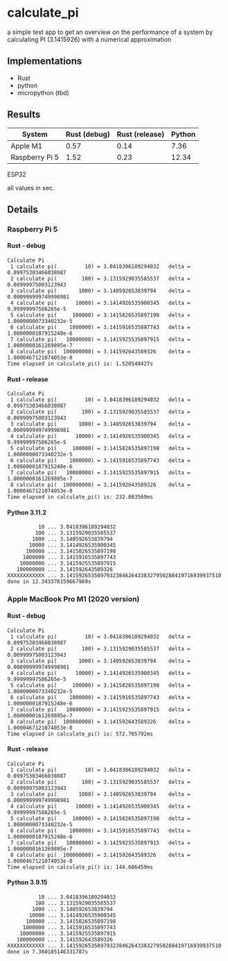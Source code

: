 # calculate_pi

a simple test app to get an overview on the performance of a system by calculating PI (3.1415926) with a numerical approximation

## Implementations

- Rust
- python
- micropython (tbd)

## Results

System | Rust (debug) | Rust (release) | Python 
---|---|---|---
Apple M1 | 0.57 | 0.14 | 7.36
Raspberry Pi 5 | 1.52 | 0.23 | 12.34
ESP32 

all values in sec.

## Details

### Raspberry Pi 5

#### Rust - debug

```text
Calculate Pi
 1 calculate pi(         10) = 3.0418396189294032   delta = 0.09975303466038987
 2 calculate pi(        100) = 3.1315929035585537   delta = 0.00999975003123943
 3 calculate pi(       1000) = 3.140592653839794    delta = 0.000999999749998981
 4 calculate pi(      10000) = 3.1414926535900345   delta = 9.99999997586265e-5
 5 calculate pi(     100000) = 3.1415826535897198   delta = 1.0000000073340232e-5
 6 calculate pi(    1000000) = 3.1415916535897743   delta = 1.0000000187915248e-6
 7 calculate pi(   10000000) = 3.1415925535897915   delta = 1.0000000161269895e-7
 8 calculate pi(  100000000) = 3.141592643589326    delta = 1.0000467121074053e-8
Time elapsed in calculate_pi() is: 1.520549427s
```

#### Rust - release

```text
Calculate Pi
 1 calculate pi(         10) = 3.0418396189294032   delta = 0.09975303466038987
 2 calculate pi(        100) = 3.1315929035585537   delta = 0.00999975003123943
 3 calculate pi(       1000) = 3.140592653839794    delta = 0.000999999749998981
 4 calculate pi(      10000) = 3.1414926535900345   delta = 9.99999997586265e-5
 5 calculate pi(     100000) = 3.1415826535897198   delta = 1.0000000073340232e-5
 6 calculate pi(    1000000) = 3.1415916535897743   delta = 1.0000000187915248e-6
 7 calculate pi(   10000000) = 3.1415925535897915   delta = 1.0000000161269895e-7
 8 calculate pi(  100000000) = 3.141592643589326    delta = 1.0000467121074053e-8
Time elapsed in calculate_pi() is: 232.083569ms
```

#### Python 3.11.2

```
          10 ... 3.0418396189294032
         100 ... 3.1315929035585537
        1000 ... 3.140592653839794
       10000 ... 3.1414926535900345
      100000 ... 3.1415826535897198
     1000000 ... 3.1415916535897743
    10000000 ... 3.1415925535897915
   100000000 ... 3.141592643589326
XXXXXXXXXXXX ... 3.14159265358979323846264338327950288419716939937510
done in 12.343376159667969s
```

### Apple MacBook Pro M1 (2020 version)

#### Rust - debug

```text
Calculate Pi
 1 calculate pi(         10) = 3.0418396189294032   delta = 0.09975303466038987
 2 calculate pi(        100) = 3.1315929035585537   delta = 0.00999975003123943
 3 calculate pi(       1000) = 3.140592653839794    delta = 0.000999999749998981
 4 calculate pi(      10000) = 3.1414926535900345   delta = 9.99999997586265e-5
 5 calculate pi(     100000) = 3.1415826535897198   delta = 1.0000000073340232e-5
 6 calculate pi(    1000000) = 3.1415916535897743   delta = 1.0000000187915248e-6
 7 calculate pi(   10000000) = 3.1415925535897915   delta = 1.0000000161269895e-7
 8 calculate pi(  100000000) = 3.141592643589326    delta = 1.0000467121074053e-8
Time elapsed in calculate_pi() is: 572.765792ms
```

#### Rust - release

```text
Calculate Pi
 1 calculate pi(         10) = 3.0418396189294032   delta = 0.09975303466038987
 2 calculate pi(        100) = 3.1315929035585537   delta = 0.00999975003123943
 3 calculate pi(       1000) = 3.140592653839794    delta = 0.000999999749998981
 4 calculate pi(      10000) = 3.1414926535900345   delta = 9.99999997586265e-5
 5 calculate pi(     100000) = 3.1415826535897198   delta = 1.0000000073340232e-5
 6 calculate pi(    1000000) = 3.1415916535897743   delta = 1.0000000187915248e-6
 7 calculate pi(   10000000) = 3.1415925535897915   delta = 1.0000000161269895e-7
 8 calculate pi(  100000000) = 3.141592643589326    delta = 1.0000467121074053e-8
Time elapsed in calculate_pi() is: 144.606459ms
```

#### Python 3.9.15

```
          10 ... 3.0418396189294032
         100 ... 3.1315929035585537
        1000 ... 3.140592653839794
       10000 ... 3.1414926535900345
      100000 ... 3.1415826535897198
     1000000 ... 3.1415916535897743
    10000000 ... 3.1415925535897915
   100000000 ... 3.141592643589326
XXXXXXXXXXXX ... 3.14159265358979323846264338327950288419716939937510
done in 7.360185146331787s
```
